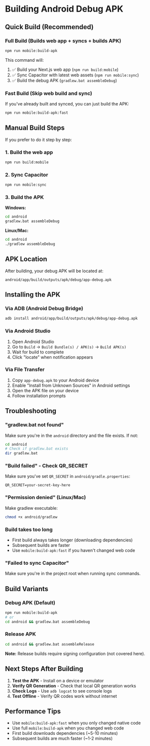 # Building Android Debug APK

## Quick Build (Recommended)

### Full Build (Builds web app + syncs + builds APK)
```bash
npm run mobile:build-apk
```

This command will:
1. ✅ Build your Next.js web app (`npm run build:mobile`)
2. ✅ Sync Capacitor with latest web assets (`npm run mobile:sync`)
3. ✅ Build the debug APK (`gradlew.bat assembleDebug`)

### Fast Build (Skip web build and sync)
If you've already built and synced, you can just build the APK:
```bash
npm run mobile:build-apk:fast
```

## Manual Build Steps

If you prefer to do it step by step:

### 1. Build the web app
```bash
npm run build:mobile
```

### 2. Sync Capacitor
```bash
npm run mobile:sync
```

### 3. Build the APK
**Windows:**
```bash
cd android
gradlew.bat assembleDebug
```

**Linux/Mac:**
```bash
cd android
./gradlew assembleDebug
```

## APK Location

After building, your debug APK will be located at:
```
android/app/build/outputs/apk/debug/app-debug.apk
```

## Installing the APK

### Via ADB (Android Debug Bridge)
```bash
adb install android/app/build/outputs/apk/debug/app-debug.apk
```

### Via Android Studio
1. Open Android Studio
2. Go to `Build` → `Build Bundle(s) / APK(s)` → `Build APK(s)`
3. Wait for build to complete
4. Click "locate" when notification appears

### Via File Transfer
1. Copy `app-debug.apk` to your Android device
2. Enable "Install from Unknown Sources" in Android settings
3. Open the APK file on your device
4. Follow installation prompts

## Troubleshooting

### "gradlew.bat not found"
Make sure you're in the `android` directory and the file exists. If not:
```bash
cd android
# Check if gradlew.bat exists
dir gradlew.bat
```

### "Build failed" - Check QR_SECRET
Make sure you've set `QR_SECRET` in `android/gradle.properties`:
```properties
QR_SECRET=your-secret-key-here
```

### "Permission denied" (Linux/Mac)
Make gradlew executable:
```bash
chmod +x android/gradlew
```

### Build takes too long
- First build always takes longer (downloading dependencies)
- Subsequent builds are faster
- Use `mobile:build-apk:fast` if you haven't changed web code

### "Failed to sync Capacitor"
Make sure you're in the project root when running sync commands.

## Build Variants

### Debug APK (Default)
```bash
npm run mobile:build-apk
# or
cd android && gradlew.bat assembleDebug
```

### Release APK
```bash
cd android && gradlew.bat assembleRelease
```
**Note:** Release builds require signing configuration (not covered here).

## Next Steps After Building

1. **Test the APK** - Install on a device or emulator
2. **Verify QR Generation** - Check that local QR generation works
3. **Check Logs** - Use `adb logcat` to see console logs
4. **Test Offline** - Verify QR codes work without internet

## Performance Tips

- Use `mobile:build-apk:fast` when you only changed native code
- Use full `mobile:build-apk` when you changed web code
- First build downloads dependencies (~5-10 minutes)
- Subsequent builds are much faster (~1-2 minutes)

